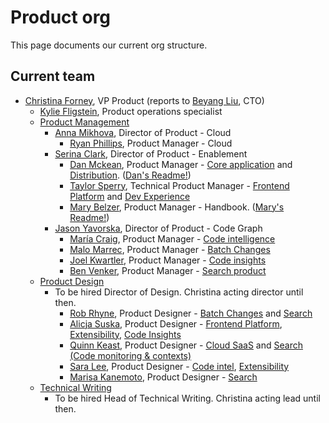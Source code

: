 # Product org

This page documents our current org structure.

## Current team

- [Christina Forney](../company/team/index.md#christina-forney-she-her), VP Product (reports to [Beyang Liu](index.md#beyang-liu), CTO)
  - [Kylie Fligstein](../company/team/index.md#kylie-fligstein-she-her), Product operations specialist
  - [Product Management](roles/index.md#product-manager)
    - [Anna Mikhova](../company/team/index.md#anna-tzvetana-mikhova-she-her), Director of Product - Cloud
      - [Ryan Phillips](../company/team/index.md#ryan-phillips-he-him), Product Manager - Cloud
    - [Serina Clark](../company/team/index.md#serina-clark-her-she-hers), Director of Product - Enablement
      - [Dan Mckean](../company/team/index.md#dan-mckean-he-him), Product Manager - [Core application](../engineering/core-application/index.md) and [Distribution](../engineering/distribution/index.md). ([Dan's Readme!](./readmes/dan-mckean-readme.md))
      - [Taylor Sperry](../company/team/index.md#taylor-sperry-she-her), Technical Product Manager - [Frontend Platform](../engineering/enablement/frontend-platform/index.md) and [Dev Experience](../engineering/enablement/dev-experience/index.md)
      - [Mary Belzer](../company/team/index.md#mary-belzer-she-her), Product Manager - Handbook. ([Mary's Readme!](readmes/mary-belzer-readme.md))
    - [Jason Yavorska](../company/team/index.md#jason-yavorska-he-him), Director of Product - Code Graph
      - [María Craig](../company/team/index.md#maría-craig-she-her), Product Manager - [Code intelligence](../engineering/code-graph/code-intelligence/index.md)
      - [Malo Marrec](../company/team/index.md#malo-marrec-he-him), Product Manager - [Batch Changes](../engineering/code-graph/batch-changes/index.md)
      - [Joel Kwartler](../company/team/index.md#joel-kwartler-he-him), Product Manager - [Code insights](../engineering/code-graph/code-insights/index.md)
      - [Ben Venker](../company/team/index.md#ben-venker), Product Manager - [Search product](../engineering/code-graph/search/product.md)
  - [Product Design](roles/index.md#product-designer)
    - To be hired Director of Design. Christina acting director until then.
      - [Rob Rhyne](../company/team/index.md#rob-rhyne), Product Designer - [Batch Changes](../engineering/code-graph/batch-changes/index.md) and [Search](../engineering/code-graph/search/index.md)
      - [Alicja Suska](../company/team/index.md#alicja-suska-she-her), Product Designer - [Frontend Platform](../engineering/enablement/frontend-platform/index.md), [Extensibility](../engineering/cloud/extensibility/index.md), [Code Insights](../engineering/code-graph/code-insights/index.md)
      - [Quinn Keast](../company/team/index.md#quinn-keast-he-him), Product Designer - [Cloud SaaS](../engineering/core-application/index.md) and [Search (Code monitoring & contexts)](../engineering/code-graph/search/index.md)
      - [Sara Lee](../company/team/index.md#sara-lee-she-her), Product Designer - [Code intel](../engineering/code-graph/code-intelligence/index.md), [Extensibility](../engineering/cloud/extensibility/index.md)
      - [Marisa Kanemoto](../company/team/index.md#marisa-kanemoto-she-her), Product Designer - [Search](../engineering/code-graph/search/index.md)
  - [Technical Writing](roles/index.md#technical-writer)
    - To be hired Head of Technical Writing. Christina acting lead until then.
